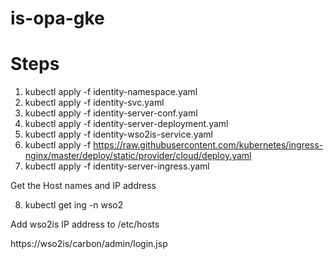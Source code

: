 # is-opa-gke

# Steps

1) kubectl apply -f identity-namespace.yaml
2) kubectl apply -f identity-svc.yaml
3) kubectl apply -f identity-server-conf.yaml
4) kubectl apply -f identity-server-deployment.yaml
5) kubectl apply -f identity-wso2is-service.yaml
6) kubectl apply -f https://raw.githubusercontent.com/kubernetes/ingress-nginx/master/deploy/static/provider/cloud/deploy.yaml
7) kubectl apply -f identity-server-ingress.yaml

Get the Host names and IP address

8) kubectl get ing -n wso2

Add wso2is    IP address to /etc/hosts

https://wso2is/carbon/admin/login.jsp


